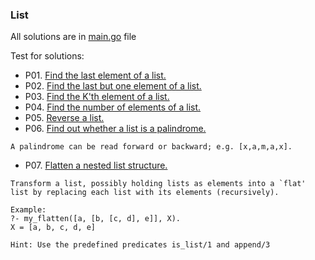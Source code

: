 ### List

All solutions are in [main.go](/list/main.go) file

Test for solutions:

* P01. [Find the last element of a list.](/list/p01_test.go#L3)
* P02. [Find the last but one element of a list.](/list/p02_test.go#L3)
* P03. [Find the K'th element of a list.](/list/p03_test.go#L3)
* P04. [Find the number of elements of a list.](/list/p04_test.go#L3)
* P05. [Reverse a list.](/list/p05_test.go#L3)
* P06. [Find out whether a list is a palindrome.](/list/p06_test.go#L3)
```
A palindrome can be read forward or backward; e.g. [x,a,m,a,x].
```

* P07. [Flatten a nested list structure.](/list/p07_test.go#L3)
```
Transform a list, possibly holding lists as elements into a `flat' list by replacing each list with its elements (recursively).

Example:
?- my_flatten([a, [b, [c, d], e]], X).
X = [a, b, c, d, e]

Hint: Use the predefined predicates is_list/1 and append/3
```